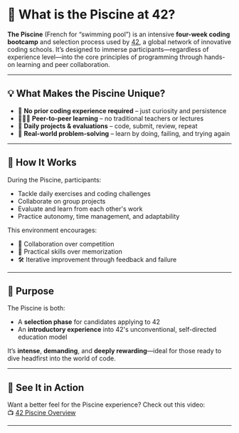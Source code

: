 # 🌊 What is the Piscine at 42?

**The Piscine** (French for “swimming pool”) is an intensive **four-week coding bootcamp** and selection process used by [42](https://42.fr/en/homepage/), a global network of innovative coding schools. It’s designed to immerse participants—regardless of experience level—into the core principles of programming through hands-on learning and peer collaboration.

---

## 💡 What Makes the Piscine Unique?

- 🧠 **No prior coding experience required** – just curiosity and persistence  
- 🧑‍🤝‍🧑 **Peer-to-peer learning** – no traditional teachers or lectures  
- 🔁 **Daily projects & evaluations** – code, submit, review, repeat  
- 🧰 **Real-world problem-solving** – learn by doing, failing, and trying again

---

## 🚀 How It Works

During the Piscine, participants:
- Tackle daily exercises and coding challenges
- Collaborate on group projects
- Evaluate and learn from each other's work
- Practice autonomy, time management, and adaptability

This environment encourages:
- 🤝 Collaboration over competition  
- 🧩 Practical skills over memorization  
- 🛠️ Iterative improvement through feedback and failure

---

## 🎯 Purpose

The Piscine is both:
- A **selection phase** for candidates applying to 42
- An **introductory experience** into 42's unconventional, self-directed education model

It’s **intense**, **demanding**, and **deeply rewarding**—ideal for those ready to dive headfirst into the world of code.

---

## 🎥 See It in Action

Want a better feel for the Piscine experience? Check out this video:  
📺 [42 Piscine Overview](https://youtu.be/lg2ZWn6GUlE)

---
